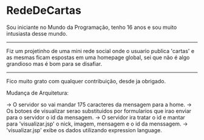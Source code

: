# RedeDeCartas
Sou iniciante no Mundo da Programação, tenho 16 anos e sou muito intusiasta desse mundo.

---

Fiz um projetinho de uma mini rede social onde o usuario publica 'cartas' e as mesmas ficam espostas em uma homepage global, sei que não é algo grandioso mas é bom para se disafiar.

---

Fico muito grato com qualquer contribuição, desde ja obrigado. 

Mudança de Arquitetura:

-> O servidor so vai mandar 175 caracteres da mensagem para a home.
-> Os botoes de visualizar serao substituidos por formularios que irao enviar para o servidor o id da mensagem.
-> O servidor ira tratar o id e mantar para 'visualizar.jsp' o nick, imagem, mensagem e o id da menssagem. 
-> 'visualizar.jsp' exibe os dados utilizando expression language.
